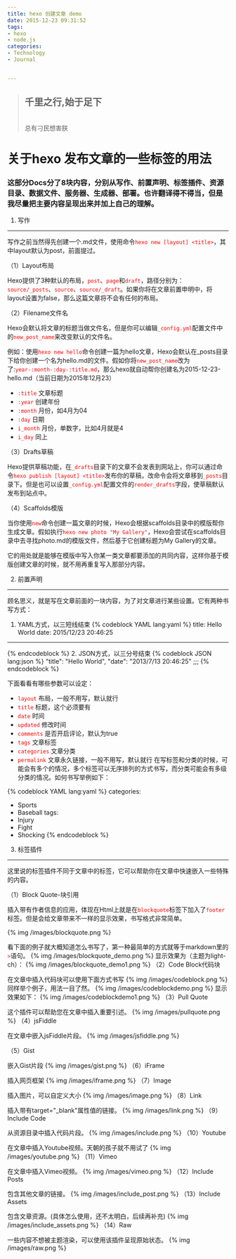 ```yaml
---
title: hexo 创建文章 demo
date: 2015-12-23 09:31:52
tags:
- hexo
- node.js
categories: 
- Technology
- Journal


---
```

<blockquote class="blockquote-center"><h2>千里之行,始于足下</h2></br>总有刁民想害朕</blockquote>

关于hexo 发布文章的一些标签的用法
=======
### 这部分Docs分了8块内容，分别从写作、前置声明、标签插件、资源目录、数据文件、服务器、生成器、部署。也许翻译得不得当，但是我尽量把主要内容呈现出来并加上自己的理解。
<!-- more -->
1. 写作
-----------
写作之前当然得先创建一个.md文件，使用命令<font color="#f00">`hexo new [layout] <title>`</font>，其中layout默认为post，前面提过。

（1）Layout布局

Hexo提供了3种默认的布局，<font color="#f00">`post`</font>、<font color="#f00">`page`</font>和<font color="#f00">`draft`</font>，路径分别为：<font color="#f00">`source/_posts`</font>、<font color="#f00">`source`</font>、<font color="#f00">`source/_draft`</font>。如果你将在文章前置申明中，将layout设置为false，那么这篇文章将不会有任何的布局。

（2）Filename文件名

Hexo会默认将文章的标题当做文件名，但是你可以编辑<font color="#f00">`_config.yml`</font>配置文件中的<font color="#f00">`new_post_name`</font>来改变默认的文件名。

例如：使用<font color="#f00">`hexo new hello`</font>命令创建一篇为hello文章，Hexo会默认在_posts目录下给你创建一个名为hello.md的文件。假如你将<font color="#f00">`new_post_name`</font>改为了:<font color="#f00">`year-:month-:day-:title.md`</font>，那么hexo就自动帮你创建名为2015-12-23-hello.md（当前日期为2015年12月23）
* <font color="#f00">`:title`</font> 文章标题
* <font color="#f00">`:year`</font> 创建年份
* <font color="#f00">`:month`</font> 月份，如4月为04
* <font color="#f00">`:day`</font> 日期
* <font color="#f00">`i_month`</font> 月份，单数字，比如4月就是4
* <font color="#f00">`i_day`</font> 同上

（3）Drafts草稿

Hexo提供草稿功能，在<font color="#f00">`_drafts`</font>目录下的文章不会发表到网站上，你可以通过命令<font color="#f00">`hexo publish [layout] <title>`</font>发布你的草稿，改命令会将文章移到<font color="#f00">`_posts`</font>目录下。但是也可以设置<font color="#f00">`_config.yml`</font>配置文件的<font color="#f00">`render_drafts`</font>字段，使草稿默认发布到站点中。

（4）Scaffolds模版

当你使用<font color="#f00">`new`</font>命令创建一篇文章的时候，Hexo会根据scaffolds目录中的模版帮你生成文章。假如执行<font color="#f00">`hexo new photo "My Gallery"`</font>，Hexo会尝试在scaffolds目录中去寻找photo.md的模版文件，然后基于它创建标题为My Gallery的文章。

它的用处就是能够在模版中写入你某一类文章都要添加的共同内容，这样你基于模版创建文章的时候，就不用再重复写入那部分内容。

2. 前置声明
-----------
顾名思义，就是写在文章前面的一块内容，为了对文章进行某些设置。它有两种书写方式：

1. YAML方式，以三短线结束
{% codeblock YAML lang:yaml %}
title: Hello World
date: 2015/12/23 20:46:25
---
{% endcodeblock %}
2. JSON方式，以三分号结束
{% codeblock JSON lang:json %}
"title": "Hello World",
"date": "2013/7/13 20:46:25"
;;;
{% endcodeblock %}

下面看看有哪些参数可以设定：

* <font color="#f00">`layout`</font> 布局，一般不用写，默认就行
* <font color="#f00">`title`</font> 标题，这个必须要有
* <font color="#f00">`date`</font> 时间
* <font color="#f00">`updated`</font> 修改时间
* <font color="#f00">`comments`</font> 是否开启评论，默认为true
* <font color="#f00">`tags`</font> 文章标签
* <font color="#f00">`categories`</font> 文章分类
* <font color="#f00">`permalink`</font> 文章永久链接，一般不用写，默认就行
在写标签和分类的时候，可能会有多个的情况，多个标签可以无序排列的方式书写，而分类可能会有多级分类的情况。如何书写举例如下：

{% codeblock YAML lang:yaml %}
categories: 
- Sports
- Baseball
tags:
- Injury
- Fight
- Shocking
{% endcodeblock %}

3. 标签插件
-----------
这里说的标签插件不同于文章中的标签，它可以帮助你在文章中快速嵌入一些特殊的内容。

（1）Block Quote-块引用

插入带有作者信息的应用，体现在Html上就是在<font color="#f00">`blockquote`</font>标签下加入了<font color="#f00">`footer`</font>标签。但是会给文章带来不一样的显示效果，书写格式非常简单。

{% img /images/blockquote.png %}

看下面的例子就大概知道怎么书写了，第一种最简单的方式就等于markdown里的<font color="#f00">` > `</font>语句。
{% img /images/blockquote_demo.png %}
显示效果为（主题为light-ch）：
{% img /images/blockquote_demo1.png %}
（2）Code Block代码块

在文章中插入代码块可以使用下面方式书写
{% img /images/codeblock.png %}
同样举个例子，用法一目了然。
{% img /images/codeblockdemo.png %}
显示效果如下：
{% img /images/codeblockdemo1.png %}
（3）Pull Quote

这个插件可以帮助您在文章中插入重要引述。
{% img /images/pullquote.png %}
（4）jsFiddle

在文章中嵌入jsFiddle片段。
{% img /images/jsfiddle.png %}

（5）Gist

嵌入Gist片段
{% img /images/gist.png %}
（6）iFrame

插入网页框架
{% img /images/iframe.png %}
（7）Image

插入图片，可以自定义大小
{% img /images/image.png %}
（8）Link

插入带有target="_blank"属性值的链接。
{% img /images/link.png %}
（9）Include Code

从资源目录中插入代码片段。
{% img /images/include.png %}
（10）Youtube

在文章中插入Youtube视频。天朝的孩子就不用试了
{% img /images/youtube.png %}
（11）Vimeo

在文章中插入Vimeo视频。
{% img /images/vimeo.png %}
（12）Include Posts

包含其他文章的链接。
{% img /images/include_post.png %}
（13）Include Assets

包含文章资源。(具体怎么使用，还不太明白，后续再补充)
{% img /images/include_assets.png %}
（14）Raw

一些内容不想被主题渲染，可以使用该插件呈现原始状态。
{% img /images/raw.png %}
